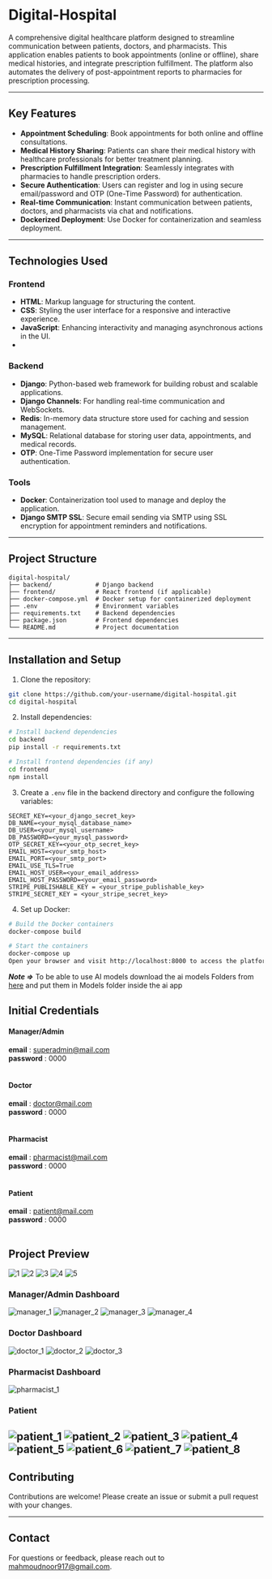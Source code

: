 # Digital-Hospital

A comprehensive digital healthcare platform designed to streamline communication between patients, doctors, and pharmacists. This application enables patients to book appointments (online or offline), share medical histories, and integrate prescription fulfillment. The platform also automates the delivery of post-appointment reports to pharmacies for prescription processing.

---

## Key Features
- **Appointment Scheduling**: Book appointments for both online and offline consultations.
- **Medical History Sharing**: Patients can share their medical history with healthcare professionals for better treatment planning.
- **Prescription Fulfillment Integration**: Seamlessly integrates with pharmacies to handle prescription orders.
- **Secure Authentication**: Users can register and log in using secure email/password and OTP (One-Time Password) for authentication.
- **Real-time Communication**: Instant communication between patients, doctors, and pharmacists via chat and notifications.
- **Dockerized Deployment**: Use Docker for containerization and seamless deployment.
---

## Technologies Used

### Frontend
- **HTML**: Markup language for structuring the content.
- **CSS**: Styling the user interface for a responsive and interactive experience.
- **JavaScript**: Enhancing interactivity and managing asynchronous actions in the UI.
- 
### Backend
- **Django**: Python-based web framework for building robust and scalable applications.
- **Django Channels**: For handling real-time communication and WebSockets.
- **Redis**: In-memory data structure store used for caching and session management.
- **MySQL**: Relational database for storing user data, appointments, and medical records.
- **OTP**: One-Time Password implementation for secure user authentication.
  
### Tools
- **Docker**: Containerization tool used to manage and deploy the application.
- **Django SMTP SSL**: Secure email sending via SMTP using SSL encryption for appointment reminders and notifications.

---


## Project Structure
```
digital-hospital/
├── backend/            # Django backend
├── frontend/           # React frontend (if applicable)
├── docker-compose.yml  # Docker setup for containerized deployment
├── .env                # Environment variables
├── requirements.txt    # Backend dependencies
├── package.json        # Frontend dependencies
└── README.md           # Project documentation
```
---

## Installation and Setup

1. Clone the repository:
```bash
git clone https://github.com/your-username/digital-hospital.git
cd digital-hospital
```

2. Install dependencies:
```bash
# Install backend dependencies
cd backend
pip install -r requirements.txt

# Install frontend dependencies (if any)
cd frontend
npm install
```

3. Create a `.env` file in the backend directory and configure the following variables:

```backend env
SECRET_KEY=<your_django_secret_key>
DB_NAME=<your_mysql_database_name>
DB_USER=<your_mysql_username>
DB_PASSWORD=<your_mysql_password>
OTP_SECRET_KEY=<your_otp_secret_key>
EMAIL_HOST=<your_smtp_host>
EMAIL_PORT=<your_smtp_port>
EMAIL_USE_TLS=True
EMAIL_HOST_USER=<your_email_address>
EMAIL_HOST_PASSWORD=<your_email_password>
STRIPE_PUBLISHABLE_KEY = <your_stripe_publishable_key>
STRIPE_SECRET_KEY = <your_stripe_secret_key>
```

4. Set up Docker:

```bash
# Build the Docker containers
docker-compose build

# Start the containers
docker-compose up
Open your browser and visit http://localhost:8000 to access the platform.
```

***Note =>*** To be able to use AI models download the ai models Folders from [here](https://drive.google.com/drive/folders/1mmO1keo0Xo924Y4GBg9BzlMcsrASpyyn?usp=sharing) and put them in Models folder inside the ai app

## Initial Credentials
#### Manager/Admin
**email** : superadmin@mail.com <br />
**password** : 0000<br /><br />
#### Doctor
**email** : doctor@mail.com <br />
**password** : 0000<br /><br />
#### Pharmacist
**email** : pharmacist@mail.com <br />
**password** : 0000<br /><br />
#### Patient
**email** : patient@mail.com <br />
**password** : 0000<br /><br />


## Project Preview
![1](https://github.com/Mahmoud-A-Noor/Digital-Hospital/assets/59361888/f16d0b6c-fbbc-4cb9-a2a3-407df72531a5)
![2](https://github.com/Mahmoud-A-Noor/Digital-Hospital/assets/59361888/f6796855-787d-453d-8aa2-8a59013d7deb)
![3](https://github.com/Mahmoud-A-Noor/Digital-Hospital/assets/59361888/755577b0-a661-45b2-9da8-018ccbfa8153)
![4](https://github.com/Mahmoud-A-Noor/Digital-Hospital/assets/59361888/22714399-7223-4397-a83e-d210da91bf97)
![5](https://github.com/Mahmoud-A-Noor/Digital-Hospital/assets/59361888/04c9af68-4fe4-45f0-a65f-c81971ba3c69)

### Manager/Admin Dashboard
![manager_1](https://github.com/Mahmoud-A-Noor/Digital-Hospital/assets/59361888/1ddffb86-74f5-4384-8359-5bfafc99f6e1)
![manager_2](https://github.com/Mahmoud-A-Noor/Digital-Hospital/assets/59361888/c30f10cc-8894-4883-9d46-b5dc33b34f03)
![manager_3](https://github.com/Mahmoud-A-Noor/Digital-Hospital/assets/59361888/f9012a70-6c59-42fe-a1f4-8f5c7ec641db)
![manager_4](https://github.com/Mahmoud-A-Noor/Digital-Hospital/assets/59361888/155e71d2-8ce1-46b0-a986-ae57d7cd9d14)

### Doctor Dashboard
![doctor_1](https://github.com/Mahmoud-A-Noor/Digital-Hospital/assets/59361888/2c4a9512-9a0e-4624-aa87-f818569d1e30)
![doctor_2](https://github.com/Mahmoud-A-Noor/Digital-Hospital/assets/59361888/7680614e-3e81-4d8a-b60a-8b033437cf3c)
![doctor_3](https://github.com/Mahmoud-A-Noor/Digital-Hospital/assets/59361888/73a23bc4-12da-44bd-b994-f0e98acd84a2)

### Pharmacist Dashboard
![pharmacist_1](https://github.com/Mahmoud-A-Noor/Digital-Hospital/assets/59361888/7ca1ab39-3a29-4cab-b9d5-3978628dc379)

### Patient
![patient_1](https://github.com/Mahmoud-A-Noor/Digital-Hospital/assets/59361888/eaf76249-5001-4eae-b83f-2842e8e5e84d)
![patient_2](https://github.com/Mahmoud-A-Noor/Digital-Hospital/assets/59361888/5acfeae7-98aa-4cd6-91e8-77550f522108)
![patient_3](https://github.com/Mahmoud-A-Noor/Digital-Hospital/assets/59361888/b1f6530f-9896-4b3d-81d5-1b65e269d14f)
![patient_4](https://github.com/Mahmoud-A-Noor/Digital-Hospital/assets/59361888/c540b293-ae49-4485-a868-890810a15b95)
![patient_5](https://github.com/Mahmoud-A-Noor/Digital-Hospital/assets/59361888/7d5aad5f-ed0c-4bf9-ac7d-e02ff844026f)
![patient_6](https://github.com/Mahmoud-A-Noor/Digital-Hospital/assets/59361888/766582a8-561a-42c2-86d5-a337dd902b04)
![patient_7](https://github.com/Mahmoud-A-Noor/Digital-Hospital/assets/59361888/ce2bce4f-da5c-4ce1-af37-f81c28837500)
![patient_8](https://github.com/Mahmoud-A-Noor/Digital-Hospital/assets/59361888/312b0cdc-1f92-458a-a368-c3b02ccb39ad)
---


## Contributing

Contributions are welcome! Please create an issue or submit a pull request with your changes.

---

## Contact

For questions or feedback, please reach out to mahmoudnoor917@gmail.com.


